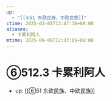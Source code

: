 ```yaml
---
up:
  - "[[⑥51 东欧民族、中欧民族]]"
ctime: 2025-03-01T13:47:36+08:00
aliases:
  - 卡累利阿人
mtime: 2025-09-09T12:37:05+08:00
---
```


# ⑥512.3 卡累利阿人

- up: [[⑥51 东欧民族、中欧民族]]
